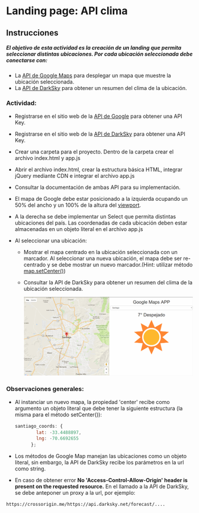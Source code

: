 # Landing page: API clima
## Instrucciones

##### El objetivo de esta actividad es la creación de un landing que permita seleccionar distintas ubicaciones. Por cada ubicación seleccionada debe conectarse con:
- La [API de Google Maps](https://developers.google.com/maps/documentation/javascript/tutorial?hl=es) para desplegar un mapa que muestre la ubicación seleccionada.
- La [API de DarkSky](https://darksky.net/dev/) para obtener un resumen del clima de la ubicación.

### Actividad:

- Registrarse en el sitio web de la [API de Google](https://developers.google.com/maps/documentation/javascript/tutorial?hl=es) para obtener una API Key.

- Registrarse en el sitio web de la [API de DarkSky](https://darksky.net/dev/) para obtener una API Key.

- Crear una carpeta para el proyecto. Dentro de la carpeta crear el archivo index.html y app.js

- Abrir el archivo index.html, crear la estructura básica HTML, integrar jQuery mediante CDN e integrar el archivo app.js

- Consultar la documentación de ambas API para su implementación.

- El mapa de Google debe estar posicionado a la izquierda ocupando un 50% del ancho y un 100% de la altura del [viewport](https://web-design-weekly.com/2014/11/18/viewport-units-vw-vh-vmin-vmax/).

- A la derecha se debe implementar un Select que permita distintas ubicaciones del país. Las coordenadas de cada ubicación deben estar almacenadas en un objeto literal en el archivo app.js

- Al seleccionar una ubicación:

  - Mostrar el mapa centrado en la ubicación seleccionada con un marcador. Al seleccionar una nueva ubicación, el mapa debe ser re-centrado y se debe mostrar un nuevo marcador.(Hint: utilizar método [map.setCenter()](https://www.w3schools.com/graphics/google_maps_events.asp))

  - Consultar la API de DarkSky para obtener un resumen del clima de la ubicación seleccionada.

    ![alt text](ss_1.png)

### Observaciones generales:

  - Al instanciar un nuevo mapa, la propiedad 'center' recibe como argumento un objeto literal que debe tener la siguiente estructura (la misma para el método setCenter()):

    ~~~js
    santiago_coords: {
	 		lat: -33.4488897,
	 		lng: -70.6692655
	 	  };
    ~~~

  - Los métodos de Google Map manejan las ubicaciones como un objeto literal, sin embargo, la API de DarkSky recibe los parámetros en la url como string.

  - En caso de obtener error __No 'Access-Control-Allow-Origin' header is present on the requested resource.__ En el llamado a la API de DarkSky, se debe anteponer un proxy a la url, por ejemplo:

  ~~~
  https://crossorigin.me/https://api.darksky.net/forecast/....
  ~~~
